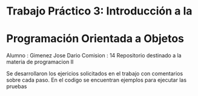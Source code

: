 # Trabajo Práctico 3: Introducción a la
# Programación Orientada a Objetos

Alumno : Gimenez Jose Dario
Comision : 14
Repositorio destinado a la materia de programacion II

Se desarrollaron los ejericios solicitados en el trabajo con comentarios sobre cada paso.
En el codigo se encuentran ejemplos para ejecutar las pruebas
